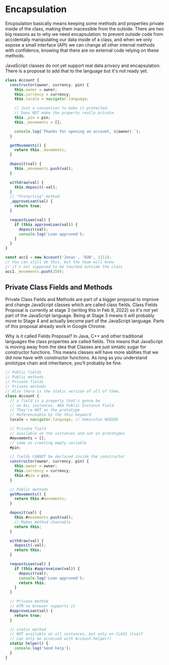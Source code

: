 # Encapsulation

Encpsulation basically means keeping some methods and properties private inside of the class, making them inacessible from the outside. There are two big reasons as to why we need encapsulation: to prevent outside code from accidentally manipulating our data inside of a class, and when we only expose a small interface (API) we can change all other internal methods with confidence, knowing that there are no external code relying on these methods.

JavaScript classes do not yet support real data privacy and encapsulation. There is a proposal to add that to the language but it's not ready yet.

```javascript
class Account {
  constructor(owner, currency, pin) {
    this.owner = owner;
    this.currency = currency;
    this.locale = navigator.language;

    // Just a convention to make it protected.
    // Does NOT make the property really private.
    this._pin = pin;
    this._movements = [];

    console.log(`Thanks for opening an account, ${owner}.`);
  }

  getMovements() {
    return this._movements;
  }

  deposit(val) {
    this._movements.push(val);
  }

  withdraw(val) {
    this.deposit(-val);
  }
  // "Protecting" method
  _approveLoan(val) {
    return true;
  }

  requestLoan(val) {
    if (this.approveLoan(val)) {
      deposit(val);
      console.log('Loan approved');
    }
  }
}

const acc1 = new Account('Jonas', 'EUR', 1111);
// You can still do this, but the team will know
// it's not supposed to be touched outside the class
acc1._movements.push(250);
```

## Private Class Fields and Methods

Private Class Fields and Methods are part of a bigger proposal to improve and change JavaScript classes which are called class fields. Class Fields Proposal is currently at stage 3 (writing this in Feb 9, 2022) so it's not yet part of the JavaScript language. Being at Stage 3 means it will probably move to Stage 4 and actually become part of the JavaScript language. Parts of this proposal already work in Google Chrome.

Why is it called Fields Proposal? In Java, C++ and other traditional languages the class properties are called fields. This means that JavaScript is moving away from the idea that Classes are just sintatic sugar for constructor functions. This means classes will have more abilities that we did now have with constructor functions. As long as you understand prototype chain and inheritance, you'll probably be fine.

```javascript
// Public fields
// Public methods
// Private fields
// Private methods
// Also there is the static version of all of them.
class Account {
  // a field is a property that's gonna be
  // on ALL instances. AKA Public Instance Field.
  // They're NOT on the prototype
  // Referenceable by the this keyword
  locale = navigator.language; // Semicolon NEEDED

  // Private field
  // available on the instances and not on prototypes
  #movements = [];
  // same as creating empty variable
  #pin;

  // fields CANNOT be declared inside the constructor
  constructor(owner, currency, pin) {
    this.owner = owner;
    this.currency = currency;
    this.#pin = pin;
  }

  // Public methods
  getMovements() {
    return this.#movements;
  }

  deposit(val) {
    this.#movements.push(val);
    // Makes method chainable
    return this;
  }

  withdraw(val) {
    deposit(-val);
    return this;
  }

  requestLoan(val) {
    if (this.#approveLoan(val)) {
      deposit(val);
      console.log('Loan approved');
      return this;
    }
  }

  // Private method
  // ATM no browser supports it
  #approveLoan(val) {
    return true;
  }

  // static method
  // NOT available on all instances, but only on CLASS itself
  // Can only be accessed with Account.helper()
  static helper() {
    console.log('Send help');
  }
}
```
